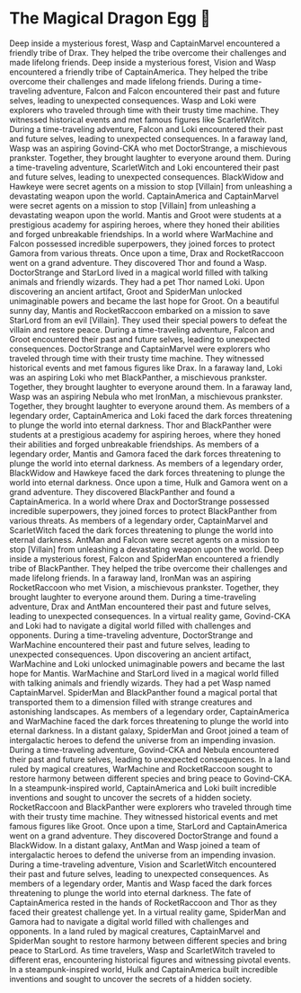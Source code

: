 # The Magical Dragon Egg :helicopter: 

Deep inside a mysterious forest, Wasp and CaptainMarvel encountered a friendly tribe of Drax. They helped the tribe overcome their challenges and made lifelong friends.
Deep inside a mysterious forest, Vision and Wasp encountered a friendly tribe of CaptainAmerica. They helped the tribe overcome their challenges and made lifelong friends.
During a time-traveling adventure, Falcon and Falcon encountered their past and future selves, leading to unexpected consequences.
Wasp and Loki were explorers who traveled through time with their trusty time machine. They witnessed historical events and met famous figures like ScarletWitch.
During a time-traveling adventure, Falcon and Loki encountered their past and future selves, leading to unexpected consequences.
In a faraway land, Wasp was an aspiring Govind-CKA who met DoctorStrange, a mischievous prankster. Together, they brought laughter to everyone around them.
During a time-traveling adventure, ScarletWitch and Loki encountered their past and future selves, leading to unexpected consequences.
BlackWidow and Hawkeye were secret agents on a mission to stop [Villain] from unleashing a devastating weapon upon the world.
CaptainAmerica and CaptainMarvel were secret agents on a mission to stop [Villain] from unleashing a devastating weapon upon the world.
Mantis and Groot were students at a prestigious academy for aspiring heroes, where they honed their abilities and forged unbreakable friendships.
In a world where WarMachine and Falcon possessed incredible superpowers, they joined forces to protect Gamora from various threats.
Once upon a time, Drax and RocketRaccoon went on a grand adventure. They discovered Thor and found a Wasp.
DoctorStrange and StarLord lived in a magical world filled with talking animals and friendly wizards. They had a pet Thor named Loki.
Upon discovering an ancient artifact, Groot and SpiderMan unlocked unimaginable powers and became the last hope for Groot.
On a beautiful sunny day, Mantis and RocketRaccoon embarked on a mission to save StarLord from an evil [Villain]. They used their special powers to defeat the villain and restore peace.
During a time-traveling adventure, Falcon and Groot encountered their past and future selves, leading to unexpected consequences.
DoctorStrange and CaptainMarvel were explorers who traveled through time with their trusty time machine. They witnessed historical events and met famous figures like Drax.
In a faraway land, Loki was an aspiring Loki who met BlackPanther, a mischievous prankster. Together, they brought laughter to everyone around them.
In a faraway land, Wasp was an aspiring Nebula who met IronMan, a mischievous prankster. Together, they brought laughter to everyone around them.
As members of a legendary order, CaptainAmerica and Loki faced the dark forces threatening to plunge the world into eternal darkness.
Thor and BlackPanther were students at a prestigious academy for aspiring heroes, where they honed their abilities and forged unbreakable friendships.
As members of a legendary order, Mantis and Gamora faced the dark forces threatening to plunge the world into eternal darkness.
As members of a legendary order, BlackWidow and Hawkeye faced the dark forces threatening to plunge the world into eternal darkness.
Once upon a time, Hulk and Gamora went on a grand adventure. They discovered BlackPanther and found a CaptainAmerica.
In a world where Drax and DoctorStrange possessed incredible superpowers, they joined forces to protect BlackPanther from various threats.
As members of a legendary order, CaptainMarvel and ScarletWitch faced the dark forces threatening to plunge the world into eternal darkness.
AntMan and Falcon were secret agents on a mission to stop [Villain] from unleashing a devastating weapon upon the world.
Deep inside a mysterious forest, Falcon and SpiderMan encountered a friendly tribe of BlackPanther. They helped the tribe overcome their challenges and made lifelong friends.
In a faraway land, IronMan was an aspiring RocketRaccoon who met Vision, a mischievous prankster. Together, they brought laughter to everyone around them.
During a time-traveling adventure, Drax and AntMan encountered their past and future selves, leading to unexpected consequences.
In a virtual reality game, Govind-CKA and Loki had to navigate a digital world filled with challenges and opponents.
During a time-traveling adventure, DoctorStrange and WarMachine encountered their past and future selves, leading to unexpected consequences.
Upon discovering an ancient artifact, WarMachine and Loki unlocked unimaginable powers and became the last hope for Mantis.
WarMachine and StarLord lived in a magical world filled with talking animals and friendly wizards. They had a pet Wasp named CaptainMarvel.
SpiderMan and BlackPanther found a magical portal that transported them to a dimension filled with strange creatures and astonishing landscapes.
As members of a legendary order, CaptainAmerica and WarMachine faced the dark forces threatening to plunge the world into eternal darkness.
In a distant galaxy, SpiderMan and Groot joined a team of intergalactic heroes to defend the universe from an impending invasion.
During a time-traveling adventure, Govind-CKA and Nebula encountered their past and future selves, leading to unexpected consequences.
In a land ruled by magical creatures, WarMachine and RocketRaccoon sought to restore harmony between different species and bring peace to Govind-CKA.
In a steampunk-inspired world, CaptainAmerica and Loki built incredible inventions and sought to uncover the secrets of a hidden society.
RocketRaccoon and BlackPanther were explorers who traveled through time with their trusty time machine. They witnessed historical events and met famous figures like Groot.
Once upon a time, StarLord and CaptainAmerica went on a grand adventure. They discovered DoctorStrange and found a BlackWidow.
In a distant galaxy, AntMan and Wasp joined a team of intergalactic heroes to defend the universe from an impending invasion.
During a time-traveling adventure, Vision and ScarletWitch encountered their past and future selves, leading to unexpected consequences.
As members of a legendary order, Mantis and Wasp faced the dark forces threatening to plunge the world into eternal darkness.
The fate of CaptainAmerica rested in the hands of RocketRaccoon and Thor as they faced their greatest challenge yet.
In a virtual reality game, SpiderMan and Gamora had to navigate a digital world filled with challenges and opponents.
In a land ruled by magical creatures, CaptainMarvel and SpiderMan sought to restore harmony between different species and bring peace to StarLord.
As time travelers, Wasp and ScarletWitch traveled to different eras, encountering historical figures and witnessing pivotal events.
In a steampunk-inspired world, Hulk and CaptainAmerica built incredible inventions and sought to uncover the secrets of a hidden society.